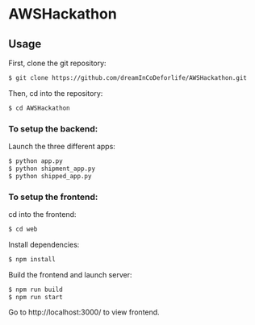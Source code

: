 # AWSHackathon

## Usage

First, clone the git repository:

```bash
$ git clone https://github.com/dreamInCoDeforlife/AWSHackathon.git
```

Then, cd into the repository:

```bash
$ cd AWSHackathon
```

### To setup the backend:

Launch the three different apps:

```bash
$ python app.py
$ python shipment_app.py
$ python shipped_app.py
```

### To setup the frontend:

cd into the frontend:

```bash
$ cd web
```

Install dependencies:

```bash
$ npm install
```

Build the frontend and launch server:

```bash
$ npm run build
$ npm run start
```

Go to http://localhost:3000/ to view frontend.

